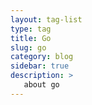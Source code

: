 ```yaml
---
layout: tag-list
type: tag
title: Go
slug: go
category: blog
sidebar: true
description: >
   about go
---
```


